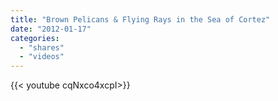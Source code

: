 ```yaml
---
title: "Brown Pelicans & Flying Rays in the Sea of Cortez"
date: "2012-01-17"
categories:
  - "shares"
  - "videos"
---
```


<div style="width: 70vw;">{{< youtube cqNxco4xcpI>}}</div>
